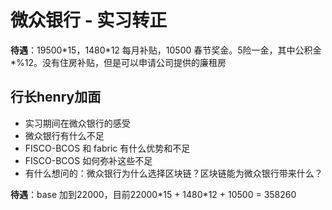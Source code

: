 # 微众银行 - 实习转正

**待遇**：19500\*15，1480\*12 每月补贴，10500 春节奖金。5险一金，其中公积金\*%12。没有住房补贴，但是可以申请公司提供的廉租房

## 行长henry加面

- 实习期间在微众银行的感受
- 微众银行有什么不足
- FISCO-BCOS 和 fabric 有什么优势和不足
- FISCO-BCOS 如何弥补这些不足
- 有什么想问的：微众银行为什么选择区块链？区块链能为微众银行带来什么？

**待遇**：base 加到22000，目前22000*15 + 1480\*12 + 10500 = 358260